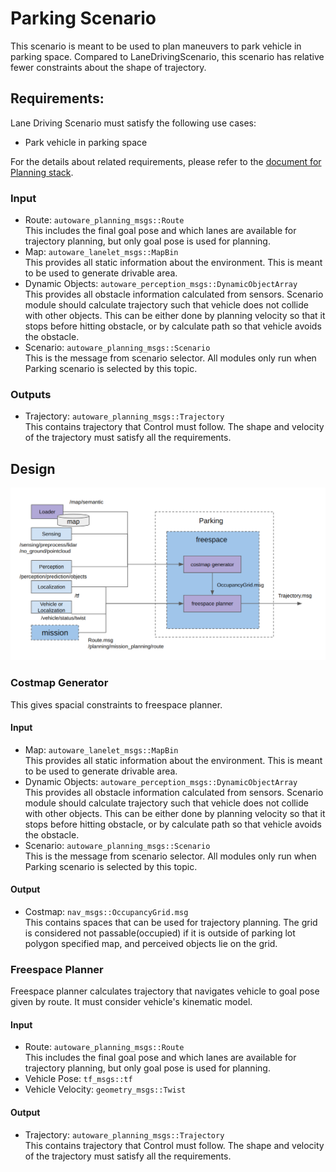 # Parking Scenario
This scenario is meant to be used to plan maneuvers to park vehicle in parking space. Compared to LaneDrivingScenario, this scenario has relative fewer constraints about the shape of trajectory.

## Requirements:
Lane Driving Scenario must satisfy the following use cases:
* Park vehicle in parking space

For the details about related requirements, please refer to the [document for Planning stack](/design/Planning/Planning.md).


### Input
- Route: `autoware_planning_msgs::Route` <br> This includes the final goal pose and which lanes are available for trajectory planning, but only goal pose is used for planning.
- Map: `autoware_lanelet_msgs::MapBin` <br> This provides all static information about the environment. This is meant to be used to generate drivable area.
- Dynamic Objects: `autoware_perception_msgs::DynamicObjectArray` <br> This provides all obstacle information calculated from sensors. Scenario module should calculate trajectory such that vehicle does not collide with other objects. This can be either done by planning velocity so that it stops before hitting obstacle, or by calculate path so that vehicle avoids the obstacle.
- Scenario: `autoware_planning_msgs::Scenario` <br> This is the message from scenario selector. All modules only run when Parking scenario is selected by this topic.

### Outputs
- Trajectory: `autoware_planning_msgs::Trajectory` <br> This contains trajectory that Control must follow. The shape and velocity of the trajectory must satisfy all the requirements.

## Design
![ParkingScenario.png](/design/img/ParkingScenario.png)

### Costmap Generator
This gives spacial constraints to freespace planner.
#### Input
- Map: `autoware_lanelet_msgs::MapBin` <br> This provides all static information about the environment. This is meant to be used to generate drivable area.
- Dynamic Objects: `autoware_perception_msgs::DynamicObjectArray` <br> This provides all obstacle information calculated from sensors. Scenario module should calculate trajectory such that vehicle does not collide with other objects. This can be either done by planning velocity so that it stops before hitting obstacle, or by calculate path so that vehicle avoids the obstacle.
- Scenario: `autoware_planning_msgs::Scenario` <br> This is the message from scenario selector. All modules only run when Parking scenario is selected by this topic.

#### Output
* Costmap: `nav_msgs::OccupancyGrid.msg`<br> This contains spaces that can be used for trajectory planning. The grid is considered not passable(occupied) if it is outside of parking lot polygon specified map, and perceived objects lie on the grid.

### Freespace Planner
Freespace planner calculates trajectory that navigates vehicle to goal pose given by route. It must consider vehicle's kinematic model.

#### Input
- Route: `autoware_planning_msgs::Route` <br> This includes the final goal pose and which lanes are available for trajectory planning, but only goal pose is used for planning.
- Vehicle Pose: `tf_msgs::tf`
- Vehicle Velocity: `geometry_msgs::Twist`

#### Output
- Trajectory: `autoware_planning_msgs::Trajectory` <br> This contains trajectory that Control must follow. The shape and velocity of the trajectory must satisfy all the requirements.
